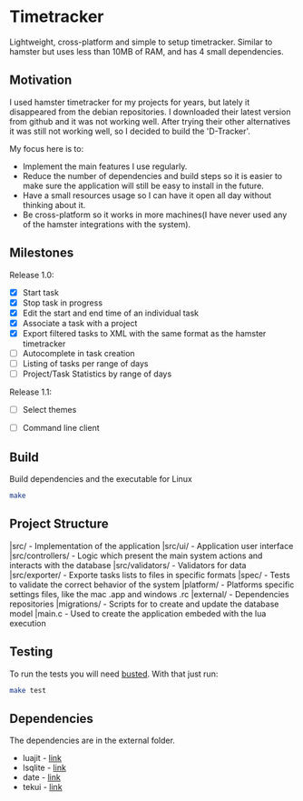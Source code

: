 # Timetracker

Lightweight, cross-platform and simple to setup timetracker. Similar to hamster but uses less than 10MB of RAM, and has 4 small dependencies.


## Motivation

I used hamster timetracker for my projects for years, but lately it disappeared from the debian repositories. I downloaded their latest version from github and it was not working well. After trying their other alternatives it was still not working well, so I decided to build the 'D-Tracker'.

My focus here is to:
* Implement the main features I use regularly.
* Reduce the number of dependencies and build steps so it is easier to make sure the application will still be easy to install in the future.
* Have a small resources usage so I can have it open all day without thinking about it.
* Be cross-platform so it works in more machines(I have never used any of the hamster integrations with the system).


## Milestones

Release 1.0:
* [x] Start task
* [x] Stop task in progress
* [x] Edit the start and end time of an individual task
* [x] Associate a task with a project
* [x] Export filtered tasks to XML with the same format as the hamster timetracker
* [ ] Autocomplete in task creation
* [ ] Listing of tasks per range of days
* [ ] Project/Task Statistics by range of days

Release 1.1:
* [ ] Select themes
* [ ] Command line client


## Build

Build dependencies and the executable for Linux
```sh
make
```

## Project Structure

|src/               - Implementation of the application
|src/ui/            - Application user interface
|src/controllers/   - Logic which present the main system actions and interacts with the database
|src/validators/    - Validators for data
|src/exporter/      - Exporte tasks lists to files in specific formats
|spec/              - Tests to validate the correct behavior of the system
|platform/          - Platforms specific settings files, like the mac .app and windows .rc
|external/          - Dependencies repositories
|migrations/        - Scripts for to create and update the database model
|main.c             - Used to create the application embeded with the lua execution

## Testing

To run the tests you will need [busted](http://olivinelabs.com/busted/). With that just run:
```sh
make test
```

## Dependencies

The dependencies are in the external folder.

* luajit - [link](https://luajit.org/)
* lsqlite - [link](http://lua.sqlite.org/index.cgi/index)
* date - [link](https://github.com/Tieske/date)
* tekui - [link](http://tekui.neoscientists.org/)

